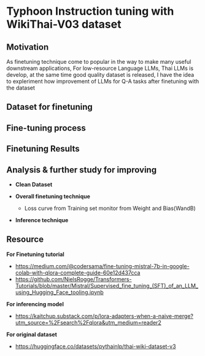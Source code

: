 # Typhoon Instruction tuning with WikiThai-V03 dataset

## Motivation
As finetuning technique come to popular in the way to make many useful downstream applications, For low-resource Language LLMs, Thai LLMs is develop, at the same time good quality dataset is released, I have the idea to expleriment how improvement of LLMs for Q-A tasks after finetuning with the dataset

## Dataset for finetuning


## Fine-tuning process

## Finetuning Results 

## Analysis & further study for improving 

- **Clean Dataset**
- **Overall finetuning technique**
    - Loss curve from Training set monitor from Weight and Bias(WandB)
      
- **Inference technique**

## Resource

**For Finetuning tutorial**

- https://medium.com/@codersama/fine-tuning-mistral-7b-in-google-colab-with-qlora-complete-guide-60e12d437cca
- https://github.com/NielsRogge/Transformers-Tutorials/blob/master/Mistral/Supervised_fine_tuning_(SFT)_of_an_LLM_using_Hugging_Face_tooling.ipynb

**For inferencing model**
- https://kaitchup.substack.com/p/lora-adapters-when-a-naive-merge?utm_source=%2Fsearch%2Fqlora&utm_medium=reader2

**For original dataset**
- https://huggingface.co/datasets/pythainlp/thai-wiki-dataset-v3
